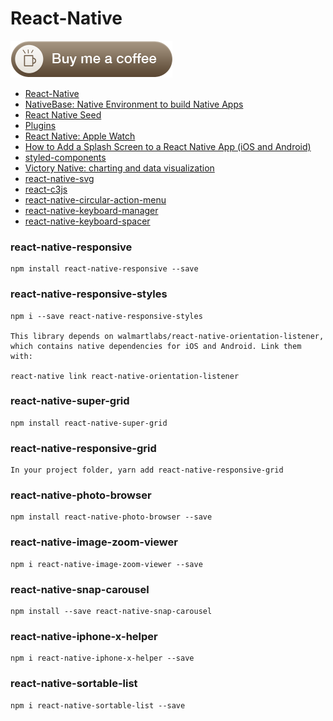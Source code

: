 # React-Native

<a href="https://www.paypal.com/cgi-bin/webscr?cmd=_s-xclick&hosted_button_id=C2HFZWSUPV47Q" target="_blank">
  <img src="https://raw.githubusercontent.com/Blah2014/phonegap-inmobi-plugin/gh-pages/images/BuymeaCoffee.png" border="0" name="submit" alt="PayPal - The safer, easier way to pay online!" />
</a>


* [React-Native](https://facebook.github.io/react-native/)
* [NativeBase: Native Environment to build Native Apps](https://nativebase.io/)
* [React Native Seed](https://reactnativeseed.com/)
* [Plugins](https://js.coach/react-native/)
* [React Native: Apple Watch](https://github.com/alexisleon/react-native-watch)
* [How to Add a Splash Screen to a React Native App (iOS and Android)](https://medium.com/handlebar-labs/how-to-add-a-splash-screen-to-a-react-native-app-ios-and-android-30a3cec835ae)
* [styled-components](https://www.styled-components.com/)
* [Victory Native: charting and data visualization](https://formidable.com/open-source/victory/docs/native)
* [react-native-svg](https://github.com/react-native-community/react-native-svg)
* [react-c3js](https://github.com/bcbcarl/react-c3js)
* [react-native-circular-action-menu](https://github.com/geremih/react-native-circular-action-menu)
* [react-native-keyboard-manager](https://github.com/douglasjunior/react-native-keyboard-manager)
* [react-native-keyboard-spacer](https://github.com/Andr3wHur5t/react-native-keyboard-spacer)

### react-native-responsive
```
npm install react-native-responsive --save
```

### react-native-responsive-styles
```
npm i --save react-native-responsive-styles

This library depends on walmartlabs/react-native-orientation-listener, which contains native dependencies for iOS and Android. Link them with:

react-native link react-native-orientation-listener
```

### react-native-super-grid
```
npm install react-native-super-grid
```

### react-native-responsive-grid
```
In your project folder, yarn add react-native-responsive-grid
```

### react-native-photo-browser
```
npm install react-native-photo-browser --save
```

### react-native-image-zoom-viewer
```
npm i react-native-image-zoom-viewer --save
```

### react-native-snap-carousel
```
npm install --save react-native-snap-carousel
```

### react-native-iphone-x-helper
```
npm i react-native-iphone-x-helper --save
```

### react-native-sortable-list
```
npm i react-native-sortable-list --save
```
